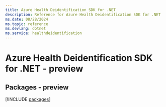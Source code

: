 ```yaml
---
title: Azure Health Deidentification SDK for .NET
description: Reference for Azure Health Deidentification SDK for .NET
ms.date: 08/28/2024
ms.topic: reference
ms.devlang: dotnet
ms.service: healthdeidentification
---
```

# Azure Health Deidentification SDK for .NET - preview
## Packages - preview
[!INCLUDE [packages](health-deidentification-index.md)]